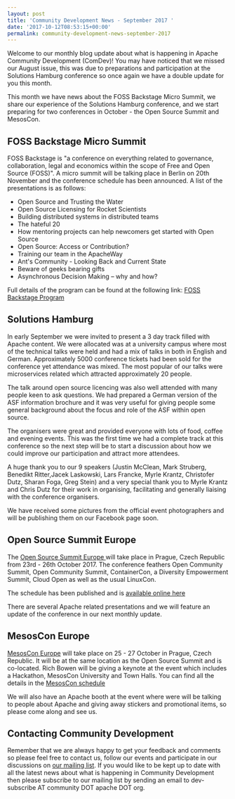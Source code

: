 ```yaml
---
layout: post
title: 'Community Development News - September 2017 '
date: '2017-10-12T08:53:15+00:00'
permalink: community-development-news-september-2017
---
```

Welcome to our monthly blog update about what is happening in Apache Community Development (ComDev)!  You may have noticed that we missed our August issue, this was due to preparations and participation at the Solutions Hamburg conference so once again we have a double update for you this month. 

This month we have news about the FOSS Backstage Micro Summit, we share our experience of the Solutions Hamburg conference, and we start preparing for two conferences in October - the Open Source Summit and MesosCon.

 <h2>FOSS Backstage Micro Summit</h2>FOSS Backstage is "a conference on everything related to governance, collaboration, legal and economics within the scope of Free and Open Source (FOSS)". A micro summit will be talking place in Berlin on 20th November and the conference schedule has been announced. A list of the presentations is as follows:
<ul><li>Open Source and Trusting the Water</li><li>Open Source Licensing for Rocket Scientists</li><li>Building distributed systems in distributed teams</li><li>The hateful 20 </li><li>How mentoring projects can help newcomers get started with Open Source</li><li>Open Source: Access or Contribution?</li><li>Training our team in the ApacheWay </li><li>Ant's Community - Looking Back and Current State</li><li>Beware of geeks bearing gifts</li><li>Asynchronous Decision Making – why and how?</li></ul>

Full details of the program can be found at the following link: <a href="https://berlinbuzzwords.de/17/news/foss-backstage-micro-summit-program-online-now" target="external">FOSS Backstage Program</a>

 <h2>Solutions Hamburg</h2>In early September we were invited to present a 3 day track filled with Apache content. We were allocated was at a university campus where most of the technical talks were held and had a mix of talks in both in English and German. Approximately 5000 conference tickets had been sold for the conference yet attendance was mixed. The most popular of our talks were microservices related which attracted approximately 20 people.

The talk around open source licencing was also well attended with many people keen to ask questions. We had prepared a German version of the ASF information brochure and it was very useful for giving people some general background about the focus and role of the ASF within open source. 

The organisers were great and provided everyone with lots of food, coffee and evening events. This was the first time we had a complete track at this conference so the next step will be to start a discussion about how we could improve our participation and attract more attendees. 

A huge thank you to our 9 speakers (Justin McClean, Mark Struberg, Benedikt Ritter,Jacek Laskowski, Lars Francke, Myrle Krantz, Christofer Dutz, Sharan Foga, Greg Stein) and a very special thank you to Myrle Krantz and Chris Dutz for their work in organising, facilitating and generally liaising with the conference organisers. 

We have received some pictures from the official event photographers and will be publishing them on our Facebook page soon.

 <h2>Open Source Summit Europe</h2>The <a href="http://events.linuxfoundation.org/events/open-source-summit-europe" target="external">Open Source Summit Europe </a> will take place in Prague, Czech Republic from 23rd - 26th October 2017. The conference feathers Open Community Summit, Open Community Summit, ContainerCon, a Diversity Empowerment Summit, Cloud Open as well as the usual LinuxCon.

The schedule has been published and is  <a href="http://events.linuxfoundation.org/events/open-source-summit-europe/program/schedule" target="external"> available online here</a> 

There are several Apache related presentations and we will feature an update of the conference in our next monthly update.

<h2>MesosCon Europe</h2><a href="http://events.linuxfoundation.org/events/mesoscon-europe" target="external"> MesosCon Europe</a> will take place on 25 - 27 October in Prague, Czech Republic. It will be at the same location as the Open Source Summit and is co-located. Rich Bowen will be giving a keynote at the event which includes a Hackathon, MesosCon University and Town Halls. You can find all the details in the <a href="http://events.linuxfoundation.org/events/mesoscon-europe/program/schedule" target="external">MesosCon schedule  </a> 

We will also have an Apache booth at the event where were will be talking to people about Apache and giving away stickers and promotional items, so please come along and see us.

<h2>Contacting Community Development</h2>Remember that we are always happy to get your feedback and comments so please feel free to contact us, follow our events and participate in our discussions on <a href="https://s.apache.org/qdrd">our mailing list</a>. If you would like to be kept up to date with all the latest news about what is happening in Community Development then please subscribe to our mailing list by sending an email to dev-subscribe AT community DOT apache DOT org.
